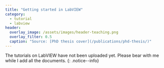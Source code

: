 ```yaml
---
title: "Getting started in LabVIEW"
category:
  - tutorial
  - labview
header:
  overlay_image: /assets/images/header-teaching.png
  overlay_filter: 0.5
  caption: "Source: [PhD thesis cover](/publications/phd-thesis/)"
---
```


The tutorials on LabVIEW have not been uploaded yet. Please bear with me while I add all the documents.
{: .notice--info}
